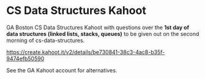# CS Data Structures Kahoot

GA Boston CS Data Structures Kahoot with questions over the **1st day of data structures (linked lists, stacks, queues)**  to be given out on the second morning of cs-data-structures.

https://create.kahoot.it/v2/details/be730841-38c3-4ac8-b35f-9474efb50590

See the GA Kahoot account for alternatives.
